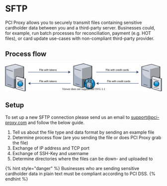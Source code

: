 # SFTP

PCI Proxy allows you to securely transmit files containing sensitive cardholder data between you and a third-party server. Businesses could, for example, run batch processes for reconciliation, payment (e.g. HOT files), or card update use-cases with non-compliant third-party provider.&#x20;

## Process flow

![PCI Proxy SFTP-to-SFTP flow](<../../.gitbook/assets/SFTP tokenize.drawio.svg>)



## Setup

To set up a new SFTP connection please send us an email to [support@pci-proxy.com](mailto:%20support@pci-proxy.com) and follow the below guide.

1. Tell us about the file type and data format by sending an example file
2. Determine process flow (are you sending the file or does PCI Proxy grab the file)
3. Exchange of IP address and TCP port
4. Exchange of SSH-Key and username
5. Determine directories where the files can be down- and uploaded to

{% hint style="danger" %}
Businesses who are sending sensitive cardholder data in plain text must be compliant according to PCI DSS.&#x20;
{% endhint %}
